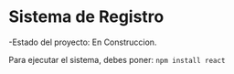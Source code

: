 <h1>Sistema de Registro</h1>

-Estado del proyecto: En Construccion.

Para ejecutar el sistema, debes poner:
```npm install react```
